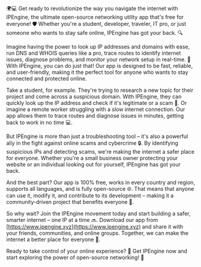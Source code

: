 🌍💻 Get ready to revolutionize the way you navigate the internet with IPEngine, the ultimate open-source networking utility app that's free for everyone! 🛡️ Whether you're a student, developer, traveler, IT pro, or just someone who wants to stay safe online, IPEngine has got your back. 🔍

Imagine having the power to look up IP addresses and domains with ease, run DNS and WHOIS queries like a pro, trace routes to identify internet issues, diagnose problems, and monitor your network setup in real-time. 📡 With IPEngine, you can do just that! Our app is designed to be fast, reliable, and user-friendly, making it the perfect tool for anyone who wants to stay connected and protected online.

Take a student, for example. They're trying to research a new topic for their project and come across a suspicious domain. With IPEngine, they can quickly look up the IP address and check if it's legitimate or a scam 🚀. Or imagine a remote worker struggling with a slow internet connection. Our app allows them to trace routes and diagnose issues in minutes, getting back to work in no time 💻.

But IPEngine is more than just a troubleshooting tool – it's also a powerful ally in the fight against online scams and cybercrime 🔒. By identifying suspicious IPs and detecting scams, we're making the internet a safer place for everyone. Whether you're a small business owner protecting your website or an individual looking out for yourself, IPEngine has got your back.

And the best part? Our app is 100% free, works in every country and region, supports all languages, and is fully open-source 🌐. That means that anyone can use it, modify it, and contribute to its development – making it a community-driven project that benefits everyone 🤝.

So why wait? Join the IPEngine movement today and start building a safer, smarter internet – one IP at a time 🔜. Download our app from [https://www.ipengine.xyz](https://www.ipengine.xyz) and share it with your friends, communities, and online groups. Together, we can make the internet a better place for everyone 🌟.

Ready to take control of your online experience? 💪 Get IPEngine now and start exploring the power of open-source networking! 🚀